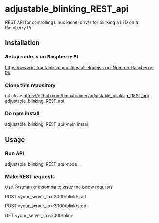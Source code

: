 # adjustable_blinking_REST_api
REST API for controlling Linux kernel driver for blinking a LED on a Raspberry Pi

## Installation

### Setup node.js on Raspberry Pi
https://www.instructables.com/id/Install-Nodejs-and-Npm-on-Raspberry-Pi/

### Clone this repository
git clone https://github.com/timoutriainen/adjustable_blinking_REST_api adjustable_blinking_REST_api 

### Do npm install
adjustable_blinking_REST_api>npm install

## Usage

### Run API
adjustable_blinking_REST_api>node .

### Make REST requests
Use Postman or Insomnia to issue the below requests

POST <your_server_ip>:3000/blink/start

POST <your_server_ip>:3000/blink/stop

GET <your_server_ip>:3000/blink
